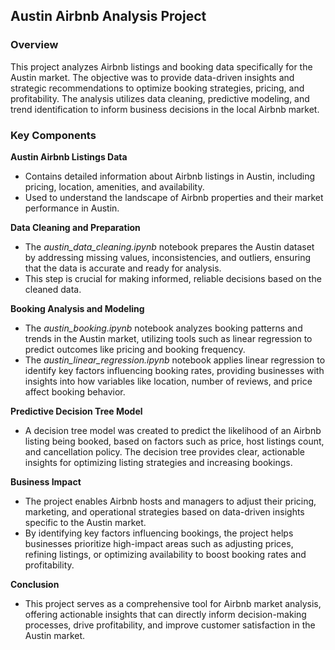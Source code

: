 ## Austin Airbnb Analysis Project
### Overview
This project analyzes Airbnb listings and booking data specifically for the Austin market. The objective was to provide data-driven insights and strategic recommendations to optimize booking strategies, pricing, and profitability. The analysis utilizes data cleaning, predictive modeling, and trend identification to inform business decisions in the local Airbnb market.

### Key Components
**Austin Airbnb Listings Data**
- Contains detailed information about Airbnb listings in Austin, including pricing, location, amenities, and availability.
- Used to understand the landscape of Airbnb properties and their market performance in Austin.

**Data Cleaning and Preparation**
- The _austin_data_cleaning.ipynb_ notebook prepares the Austin dataset by addressing missing values, inconsistencies, and outliers, ensuring that the data is accurate and ready for analysis.
- This step is crucial for making informed, reliable decisions based on the cleaned data.
  
**Booking Analysis and Modeling**
- The _austin_booking.ipynb_ notebook analyzes booking patterns and trends in the Austin market, utilizing tools such as linear regression to predict outcomes like pricing and booking frequency.
- The _austin_linear_regression.ipynb_ notebook applies linear regression to identify key factors influencing booking rates, providing businesses with insights into how variables like location, number of reviews, and price affect booking behavior.

**Predictive Decision Tree Model**
- A decision tree model was created to predict the likelihood of an Airbnb listing being booked, based on factors such as price, host listings count, and cancellation policy.
The decision tree provides clear, actionable insights for optimizing listing strategies and increasing bookings.

**Business Impact**
- The project enables Airbnb hosts and managers to adjust their pricing, marketing, and operational strategies based on data-driven insights specific to the Austin market.
- By identifying key factors influencing bookings, the project helps businesses prioritize high-impact areas such as adjusting prices, refining listings, or optimizing availability to boost booking rates and profitability.

**Conclusion**
- This project serves as a comprehensive tool for Airbnb market analysis, offering actionable insights that can directly inform decision-making processes, drive profitability, and improve customer satisfaction in the Austin market.
